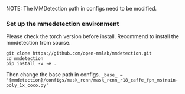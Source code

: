 NOTE:
The MMDetection path in configs need to be modified.

### Set up the mmedetection environment 
Please check the torch version before install. Recommend to install the mmdetection from sourse.
```
git clone https://github.com/open-mmlab/mmdetection.git
cd mmdetection
pip install -v -e .
```
Then change the base path in configs.
```_base_ = '{mmdetection}/configs/mask_rcnn/mask_rcnn_r18_caffe_fpn_mstrain-poly_1x_coco.py' ```
